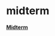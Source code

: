 # midterm
<strong><a href="https://fuadhajiyevv.github.io/midterm/" target="_blank">Midterm</a></strong><br/>
